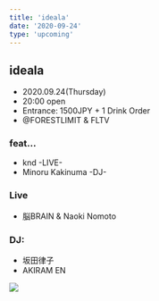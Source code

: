 ```yaml
---
title: 'ideala'
date: '2020-09-24'
type: 'upcoming'
---
```


## ideala

* 2020.09.24(Thursday)
* 20:00 open
* Entrance: 1500JPY + 1 Drink Order
* @FORESTLIMIT & FLTV

### feat...
* knd -LIVE-
* Minoru Kakinuma -DJ-
### Live
* 脳BRAIN & Naoki Nomoto
### DJ:
* 坂田律子
* AKIRAM EN

![](https://twitter.com/ideala_jpn/status/1308246069835251712/photo/1)